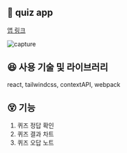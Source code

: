 ## 🚀 quiz app

[앱 링크](https://sirudduk-quiz-app.netlify.app/)

![capture](https://user-images.githubusercontent.com/19940803/207491088-99f88e8a-5955-47e5-92b8-fb4e1bb9f52e.PNG)

## 😆 사용 기술 및 라이브러리

react, tailwindcss, contextAPI, webpack

## 😵 기능

1. 퀴즈 정답 확인
2. 퀴즈 결과 차트
3. 퀴즈 오답 노트
